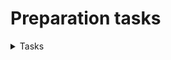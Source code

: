 # Preparation tasks
<details>
<summary>Tasks</summary>

- [X] Reproduce the DDPM result - FID: 2.64
- [X] Add torch ema
  - Substitute all switches to manager
- [X] Update optimizer step
- [X] Add DDP
  - Change model to model_without_ddp
  - Change dataloader
  - Change trainer
- [X] Reorganise folders
- [X] Add float16 training and scaler
- [X] Leave one fid function
- [X] Write generation function
- New FID: 

</details>



